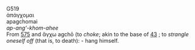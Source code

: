 G519  
ἀπάγχομαι  
apagchomai  
*ap-ang‘-khom-ahee*  
From [575](g0575) and ἄγχω agchō (to *choke*; akin to the base of
[43](g0043) ; to *strangle* *oneself* *off* (that is, to death): - hang
himself.  
